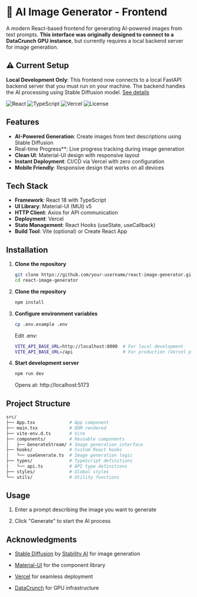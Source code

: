 # 🎨 AI Image Generator - Frontend

A modern React-based frontend for generating AI-powered images from text prompts. **This interface was originally designed to connect to a DataCrunch GPU instance**, but currently requires a local backend server for image generation.

## ⚠️ Current Setup
**Local Development Only**: This frontend now connects to a local FastAPI backend server that you must run on your machine. The backend handles the AI processing using Stable Diffusion model. [See details](https://github.com/microieva/image-generator)

![React](https://img.shields.io/badge/React-18.2-blue)
![TypeScript](https://img.shields.io/badge/TypeScript-5.0-blue)
![Vercel](https://img.shields.io/badge/Deployed-Vercel-black)
![License](https://img.shields.io/badge/License-MIT-green)

## Features

- **AI-Powered Generation**: Create images from text descriptions using Stable Diffusion
- Real-time Progress**: Live progress tracking during image generation
- **Clean UI**: Material-UI design with responsive layout
- **Instant Deployment**: CI/CD via Vercel with zero configuration
- **Mobile Friendly**: Responsive design that works on all devices

## Tech Stack

- **Framework**: React 18 with TypeScript
- **UI Library**: Material-UI (MUI) v5
- **HTTP Client**: Axios for API communication
- **Deployment**: Vercel
- **State Management**: React Hooks (useState, useCallback)
- **Build Tool**: Vite (optional) or Create React App

## Installation

1. **Clone the repository**
   ```bash
   git clone https://github.com/your-username/react-image-generator.git
   cd react-image-generator
   ```
2. **Clone the repository**

    ```bash
   npm install
   ```
3. **Configure environment variables**

    ```bash
   cp .env.example .env
   ```
   Edit .env:
     ```bash
   VITE_API_BASE_URL=http://localhost:8000  # For local development
    VITE_API_BASE_URL=/api                   # For production (Vercel proxy)  
   ```
4. **Start development server**

     ```bash
   npm run dev
   ```
   Opens at: http://localhost:5173


## Project Structure
  ```bash
  src/
  ├── App.tsx             # App component
  ├── main.tsx            # DOM rendered
  ├── vite-env.d.ts       # Vite
  ├── components/         # Reusable components
  │   ├── GenerateStream/ # Image generation interface
  ├── hooks/              # Custom React hooks
  │   └── useGenerate.ts  # Image generation logic
  ├── types/              # TypeScript definitions
  │   └── api.ts          # API type definitions
  ├── styles/             # Global styles
  └── utils/              # Utility functions
  ```

## Usage

1. Enter a prompt describing the image you want to generate

2. Click "Generate" to start the AI process

## Acknowledgments

 - [Stable Diffusion](https://stability.ai/stable-image) by [Stability AI](https://stability.ai/) for image generation

 - [Material-UI]() for the component library

- [Vercel](https://vercel.com/) for seamless deployment

- [DataCrunch](https://datacrunch.io/) for GPU infrastructure 